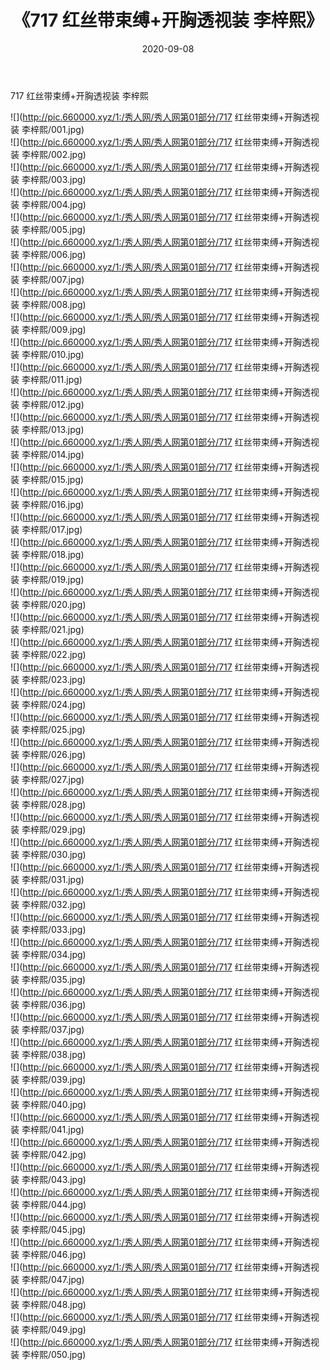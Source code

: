 ﻿---
layout: post
title:  《717 红丝带束缚+开胸透视装 李梓熙》
date:   2020-09-08
img: http://pic.660000.xyz/1:/秀人网/秀人网第01部分/717 红丝带束缚+开胸透视装 李梓熙/000.jpg
categories: [美女, 清纯, 唯美]
---

717 红丝带束缚+开胸透视装 李梓熙

  ![](http://pic.660000.xyz/1:/秀人网/秀人网第01部分/717 红丝带束缚+开胸透视装 李梓熙/001.jpg) <br> ![](http://pic.660000.xyz/1:/秀人网/秀人网第01部分/717 红丝带束缚+开胸透视装 李梓熙/002.jpg) <br> ![](http://pic.660000.xyz/1:/秀人网/秀人网第01部分/717 红丝带束缚+开胸透视装 李梓熙/003.jpg) <br> ![](http://pic.660000.xyz/1:/秀人网/秀人网第01部分/717 红丝带束缚+开胸透视装 李梓熙/004.jpg) <br> ![](http://pic.660000.xyz/1:/秀人网/秀人网第01部分/717 红丝带束缚+开胸透视装 李梓熙/005.jpg) <br> ![](http://pic.660000.xyz/1:/秀人网/秀人网第01部分/717 红丝带束缚+开胸透视装 李梓熙/006.jpg) <br> ![](http://pic.660000.xyz/1:/秀人网/秀人网第01部分/717 红丝带束缚+开胸透视装 李梓熙/007.jpg) <br> ![](http://pic.660000.xyz/1:/秀人网/秀人网第01部分/717 红丝带束缚+开胸透视装 李梓熙/008.jpg) <br> ![](http://pic.660000.xyz/1:/秀人网/秀人网第01部分/717 红丝带束缚+开胸透视装 李梓熙/009.jpg) <br> ![](http://pic.660000.xyz/1:/秀人网/秀人网第01部分/717 红丝带束缚+开胸透视装 李梓熙/010.jpg) <br> ![](http://pic.660000.xyz/1:/秀人网/秀人网第01部分/717 红丝带束缚+开胸透视装 李梓熙/011.jpg) <br> ![](http://pic.660000.xyz/1:/秀人网/秀人网第01部分/717 红丝带束缚+开胸透视装 李梓熙/012.jpg) <br> ![](http://pic.660000.xyz/1:/秀人网/秀人网第01部分/717 红丝带束缚+开胸透视装 李梓熙/013.jpg) <br> ![](http://pic.660000.xyz/1:/秀人网/秀人网第01部分/717 红丝带束缚+开胸透视装 李梓熙/014.jpg) <br> ![](http://pic.660000.xyz/1:/秀人网/秀人网第01部分/717 红丝带束缚+开胸透视装 李梓熙/015.jpg) <br> ![](http://pic.660000.xyz/1:/秀人网/秀人网第01部分/717 红丝带束缚+开胸透视装 李梓熙/016.jpg) <br> ![](http://pic.660000.xyz/1:/秀人网/秀人网第01部分/717 红丝带束缚+开胸透视装 李梓熙/017.jpg) <br> ![](http://pic.660000.xyz/1:/秀人网/秀人网第01部分/717 红丝带束缚+开胸透视装 李梓熙/018.jpg) <br> ![](http://pic.660000.xyz/1:/秀人网/秀人网第01部分/717 红丝带束缚+开胸透视装 李梓熙/019.jpg) <br> ![](http://pic.660000.xyz/1:/秀人网/秀人网第01部分/717 红丝带束缚+开胸透视装 李梓熙/020.jpg) <br> ![](http://pic.660000.xyz/1:/秀人网/秀人网第01部分/717 红丝带束缚+开胸透视装 李梓熙/021.jpg) <br> ![](http://pic.660000.xyz/1:/秀人网/秀人网第01部分/717 红丝带束缚+开胸透视装 李梓熙/022.jpg) <br> ![](http://pic.660000.xyz/1:/秀人网/秀人网第01部分/717 红丝带束缚+开胸透视装 李梓熙/023.jpg) <br> ![](http://pic.660000.xyz/1:/秀人网/秀人网第01部分/717 红丝带束缚+开胸透视装 李梓熙/024.jpg) <br> ![](http://pic.660000.xyz/1:/秀人网/秀人网第01部分/717 红丝带束缚+开胸透视装 李梓熙/025.jpg) <br> ![](http://pic.660000.xyz/1:/秀人网/秀人网第01部分/717 红丝带束缚+开胸透视装 李梓熙/026.jpg) <br> ![](http://pic.660000.xyz/1:/秀人网/秀人网第01部分/717 红丝带束缚+开胸透视装 李梓熙/027.jpg) <br> ![](http://pic.660000.xyz/1:/秀人网/秀人网第01部分/717 红丝带束缚+开胸透视装 李梓熙/028.jpg) <br> ![](http://pic.660000.xyz/1:/秀人网/秀人网第01部分/717 红丝带束缚+开胸透视装 李梓熙/029.jpg) <br> ![](http://pic.660000.xyz/1:/秀人网/秀人网第01部分/717 红丝带束缚+开胸透视装 李梓熙/030.jpg) <br> ![](http://pic.660000.xyz/1:/秀人网/秀人网第01部分/717 红丝带束缚+开胸透视装 李梓熙/031.jpg) <br> ![](http://pic.660000.xyz/1:/秀人网/秀人网第01部分/717 红丝带束缚+开胸透视装 李梓熙/032.jpg) <br> ![](http://pic.660000.xyz/1:/秀人网/秀人网第01部分/717 红丝带束缚+开胸透视装 李梓熙/033.jpg) <br> ![](http://pic.660000.xyz/1:/秀人网/秀人网第01部分/717 红丝带束缚+开胸透视装 李梓熙/034.jpg) <br> ![](http://pic.660000.xyz/1:/秀人网/秀人网第01部分/717 红丝带束缚+开胸透视装 李梓熙/035.jpg) <br> ![](http://pic.660000.xyz/1:/秀人网/秀人网第01部分/717 红丝带束缚+开胸透视装 李梓熙/036.jpg) <br> ![](http://pic.660000.xyz/1:/秀人网/秀人网第01部分/717 红丝带束缚+开胸透视装 李梓熙/037.jpg) <br> ![](http://pic.660000.xyz/1:/秀人网/秀人网第01部分/717 红丝带束缚+开胸透视装 李梓熙/038.jpg) <br> ![](http://pic.660000.xyz/1:/秀人网/秀人网第01部分/717 红丝带束缚+开胸透视装 李梓熙/039.jpg) <br> ![](http://pic.660000.xyz/1:/秀人网/秀人网第01部分/717 红丝带束缚+开胸透视装 李梓熙/040.jpg) <br> ![](http://pic.660000.xyz/1:/秀人网/秀人网第01部分/717 红丝带束缚+开胸透视装 李梓熙/041.jpg) <br> ![](http://pic.660000.xyz/1:/秀人网/秀人网第01部分/717 红丝带束缚+开胸透视装 李梓熙/042.jpg) <br> ![](http://pic.660000.xyz/1:/秀人网/秀人网第01部分/717 红丝带束缚+开胸透视装 李梓熙/043.jpg) <br> ![](http://pic.660000.xyz/1:/秀人网/秀人网第01部分/717 红丝带束缚+开胸透视装 李梓熙/044.jpg) <br> ![](http://pic.660000.xyz/1:/秀人网/秀人网第01部分/717 红丝带束缚+开胸透视装 李梓熙/045.jpg) <br> ![](http://pic.660000.xyz/1:/秀人网/秀人网第01部分/717 红丝带束缚+开胸透视装 李梓熙/046.jpg) <br> ![](http://pic.660000.xyz/1:/秀人网/秀人网第01部分/717 红丝带束缚+开胸透视装 李梓熙/047.jpg) <br> ![](http://pic.660000.xyz/1:/秀人网/秀人网第01部分/717 红丝带束缚+开胸透视装 李梓熙/048.jpg) <br> ![](http://pic.660000.xyz/1:/秀人网/秀人网第01部分/717 红丝带束缚+开胸透视装 李梓熙/049.jpg) <br> ![](http://pic.660000.xyz/1:/秀人网/秀人网第01部分/717 红丝带束缚+开胸透视装 李梓熙/050.jpg) <br>